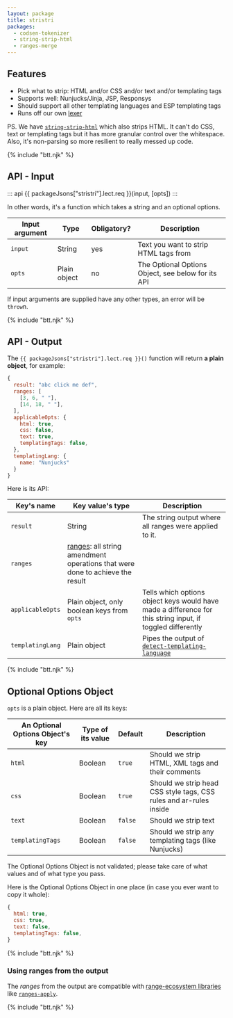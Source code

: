 ```yaml
---
layout: package
title: stristri
packages:
  - codsen-tokenizer
  - string-strip-html
  - ranges-merge
---
```


## Features

- Pick what to strip: HTML and/or CSS and/or text and/or templating tags
- Supports well: Nunjucks/Jinja, JSP, Responsys
- Should support all other templating languages and ESP templating tags
- Runs off our own [lexer](/os/codsen-tokenizer/)

PS. We have [`string-strip-html`](/os/string-strip-html/) which also strips HTML. It can't do CSS, text or templating tags but it has more granular control over the whitespace. Also, it's non-parsing so more resilient to really messed up code.

{% include "btt.njk" %}

## API - Input

::: api
{{ packageJsons["stristri"].lect.req }}(input, [opts])
:::

In other words, it's a function which takes a string and an optional options.

| Input argument | Type         | Obligatory? | Description                                        |
| -------------- | ------------ | ----------- | -------------------------------------------------- |
| `input`        | String       | yes         | Text you want to strip HTML tags from              |
| `opts`         | Plain object | no          | The Optional Options Object, see below for its API |

If input arguments are supplied have any other types, an error will be `throw`n.

{% include "btt.njk" %}

## API - Output

The `{{ packageJsons["stristri"].lect.req }}()` function will return **a plain object**, for example:

```js
{
  result: "abc click me def",
  ranges: [
    [3, 6, " "],
    [14, 18, " "],
  ],
  applicableOpts: {
    html: true,
    css: false,
    text: true,
    templatingTags: false,
  },
  templatingLang: {
    name: "Nunjucks"
  }
}
```

Here is its API:

| Key's name       | Key value's type                                                                         | Description                                                                                                |
| ---------------- | ---------------------------------------------------------------------------------------- | ---------------------------------------------------------------------------------------------------------- |
| `result`         | String                                                                                   | The string output where all ranges were applied to it.                                                     |
| `ranges`         | [ranges](/ranges/): all string amendment operations that were done to achieve the result |
| `applicableOpts` | Plain object, only boolean keys from `opts`                                              | Tells which options object keys would have made a difference for this string input, if toggled differently |
| `templatingLang` | Plain object                                                                             | Pipes the output of [`detect-templating-language`](/os/detect-templating-language/)                        |

{% include "btt.njk" %}

## Optional Options Object

`opts` is a plain object. Here are all its keys:

| An Optional Options Object's key | Type of its value | Default | Description                                                        |
| -------------------------------- | ----------------- | ------- | ------------------------------------------------------------------ |
| `html`                           | Boolean           | `true`  | Should we strip HTML, XML tags and their comments                  |
| `css`                            | Boolean           | `true`  | Should we strip head CSS style tags, CSS rules and ar-rules inside |
| `text`                           | Boolean           | `false` | Should we strip text                                               |
| `templatingTags`                 | Boolean           | `false` | Should we strip any templating tags (like Nunjucks)                |

The Optional Options Object is not validated; please take care of what values and of what type you pass.

Here is the Optional Options Object in one place (in case you ever want to copy it whole):

```js
{
  html: true,
  css: true,
  text: false,
  templatingTags: false,
}
```

{% include "btt.njk" %}

### Using ranges from the output

The _ranges_ from the output are compatible with [range-ecosystem libraries](/ranges/) like [`ranges-apply`](/os/ranges-apply/).

{% include "btt.njk" %}
